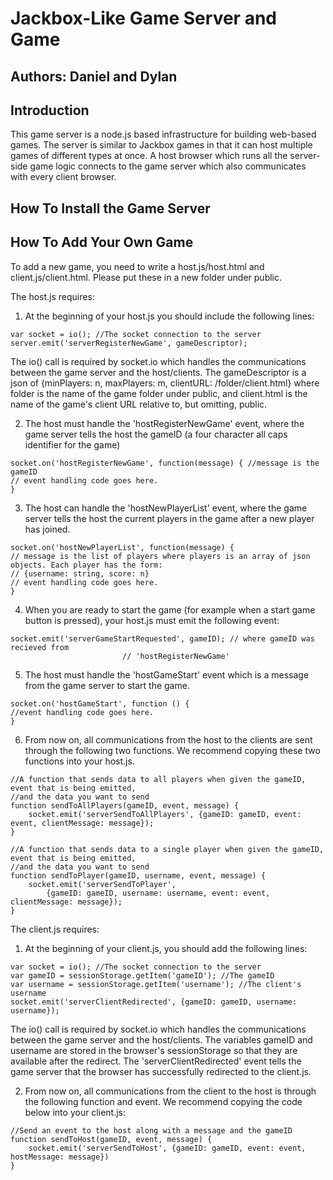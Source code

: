 # Jackbox-Like Game Server and Game
## Authors: Daniel and Dylan
## Introduction
This game server is a node.js based infrastructure for building web-based games. The server is similar
to Jackbox games in that it can host multiple games of different types at once. A host browser which 
runs all the server-side game logic connects to the game server which also communicates with every 
client browser. 

## How To Install the Game Server



## How To Add Your Own Game
To add a new game, you need to write a host.js/host.html and client.js/client.html. Please put these 
in a new folder under public.

The host.js requires:
1. At the beginning of your host.js you should include the following lines:
```
var socket = io(); //The socket connection to the server
server.emit('serverRegisterNewGame', gameDescriptor); 
```

The io() call is required by socket.io which handles the communications between the game server and the 
host/clients. The gameDescriptor is a json of {minPlayers: n, maxPlayers: m, clientURL: /folder/client.html}
where folder is the name of the game folder under public, and client.html is the name of the game's 
client URL relative to, but omitting, public.

2. The host must handle the 'hostRegisterNewGame' event, where the game server tells the host the 
gameID (a four character all caps identifier for the game)
```
socket.on('hostRegisterNewGame', function(message) { //message is the gameID
// event handling code goes here. 
}
```

3. The host can handle the 'hostNewPlayerList' event, where the game server tells the host the current
players in the game after a new player has joined. 
```
socket.on('hostNewPlayerList', function(message) { 
// message is the list of players where players is an array of json objects. Each player has the form:
// {username: string, score: n}
// event handling code goes here. 
}
```

4. When you are ready to start the game (for example when a start game button is pressed), your 
host.js must emit the following event:
```
socket.emit('serverGameStartRequested', gameID); // where gameID was recieved from
						 // 'hostRegisterNewGame'
```

5. The host must handle the 'hostGameStart' event which is a message from the game server to start the
game.
```
socket.on('hostGameStart', function () {
//event handling code goes here. 
}
```

6. From now on, all communications from the host to the clients are sent through the following two
functions. We recommend copying these two functions into your host.js. 
```
//A function that sends data to all players when given the gameID, event that is being emitted, 
//and the data you want to send
function sendToAllPlayers(gameID, event, message) {
    socket.emit('serverSendToAllPlayers', {gameID: gameID, event: event, clientMessage: message});
}

//A function that sends data to a single player when given the gameID, event that is being emitted, 
//and the data you want to send
function sendToPlayer(gameID, username, event, message) {
    socket.emit('serverSendToPlayer', 
		{gameID: gameID, username: username, event: event, clientMessage: message});
}

```


The client.js requires: 
1. At the beginning of your client.js, you should add the following lines: 
```
var socket = io(); //The socket connection to the server
var gameID = sessionStorage.getItem('gameID'); //The gameID
var username = sessionStorage.getItem('username'); //The client's username 
socket.emit('serverClientRedirected', {gameID: gameID, username: username});
```

The io() call is required by socket.io which handles the communications between the game server and the 
host/clients. The variables gameID and username are stored in the browser's sessionStorage so that they
are available after the redirect. The 'serverClientRedirected' event tells the game server that the 
browser has successfully redirected to the client.js. 

2. From now on, all communications from the client to the host is through the following function and
event. We recommend copying the code below into your client.js:
```
//Send an event to the host along with a message and the gameID
function sendToHost(gameID, event, message) {
    socket.emit('serverSendToHost', {gameID: gameID, event: event, hostMessage: message})
}

```